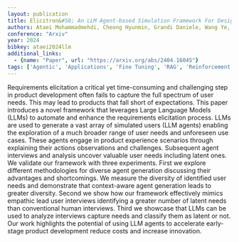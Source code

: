```yaml
---
layout: publication
title: Elicitron&#58; An LLM Agent-based Simulation Framework For Design Requirements Elicitation
authors: Ataei Mohammadmehdi, Cheong Hyunmin, Grandi Daniele, Wang Ye, Morris Nigel, Tessier Alexander
conference: "Arxiv"
year: 2024
bibkey: ataei2024llm
additional_links:
  - {name: "Paper", url: "https://arxiv.org/abs/2404.16045"}
tags: ['Agentic', 'Applications', 'Fine Tuning', 'RAG', 'Reinforcement Learning', 'Tools']
---
```

Requirements elicitation a critical yet time-consuming and challenging step in product development often fails to capture the full spectrum of user needs. This may lead to products that fall short of expectations. This paper introduces a novel framework that leverages Large Language Models (LLMs) to automate and enhance the requirements elicitation process. LLMs are used to generate a vast array of simulated users (LLM agents) enabling the exploration of a much broader range of user needs and unforeseen use cases. These agents engage in product experience scenarios through explaining their actions observations and challenges. Subsequent agent interviews and analysis uncover valuable user needs including latent ones. We validate our framework with three experiments. First we explore different methodologies for diverse agent generation discussing their advantages and shortcomings. We measure the diversity of identified user needs and demonstrate that context-aware agent generation leads to greater diversity. Second we show how our framework effectively mimics empathic lead user interviews identifying a greater number of latent needs than conventional human interviews. Third we showcase that LLMs can be used to analyze interviews capture needs and classify them as latent or not. Our work highlights the potential of using LLM agents to accelerate early-stage product development reduce costs and increase innovation.
